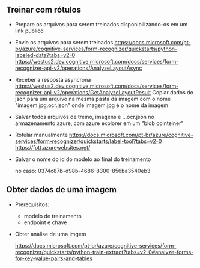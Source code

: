 ## Treinar com rótulos

- Prepare os arquivos para serem treinados disponibilizando-os em um link público

- Envie os arquivos para serem treinados
https://docs.microsoft.com/pt-br/azure/cognitive-services/form-recognizer/quickstarts/python-labeled-data?tabs=v2-0
https://westus2.dev.cognitive.microsoft.com/docs/services/form-recognizer-api-v2/operations/AnalyzeLayoutAsync

- Receber a resposta asyncrona
https://westus2.dev.cognitive.microsoft.com/docs/services/form-recognizer-api-v2/operations/GetAnalyzeLayoutResult
Copiar dados do json para um arquivo na mesma pasta da imagem com o nome "imagem.jpg.ocr.json" onde imagem.jpg é o nome da imagem

- Salvar todos arquivos de treino, imagens e ...ocr.json no armazenamento azure, com azure explorer em um "blob cointeiner"

- Rotular manualmente
  https://docs.microsoft.com/pt-br/azure/cognitive-services/form-recognizer/quickstarts/label-tool?tabs=v2-0
  https://fott.azurewebsites.net/

- Salvar o nome do id do modelo ao final do treinamento

  no caso: 0374c87b-d98b-4686-8300-856ba3540eb3 

## Obter dados de uma imagem

- Prerequisitos:

  - modelo de treinamento
  - endpoint e chave

- Obter analise de uma imgem 

  https://docs.microsoft.com/pt-br/azure/cognitive-services/form-recognizer/quickstarts/python-train-extract?tabs=v2-0#analyze-forms-for-key-value-pairs-and-tables